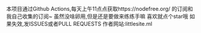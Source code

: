 本项目通过Github Actions,每天上午11点点获取https://nodefree.org/ 的订阅和我自己收集的订阅~
虽然没啥卵用,但是还是要做来练练手嘛
喜欢就点个star哦
如果失效,发ISSUES或者PULL REQUESTS
作者网站:littlesite.ml
